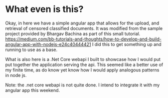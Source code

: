 # What even is this?

Okay, in here we have a simple angular app that allows for the upload, and retrieval of censored classified documents. It was modified from the sample project provided
by Bhargav Bachina as part of this small tutorial. https://medium.com/bb-tutorials-and-thoughts/how-to-develop-and-build-angular-app-with-nodejs-e24c40444421
I did this to get something up and running to use as a base.

What is also here is a .Net Core webapi I built to showcase how I would put put together the application serving the api. This seemed like a better use of my finite time, as do know yet know how I would apply analogous patterns in node js.

Note: the .net core webapi is not quite done. I intend to integrate it with my angular app this weekend.
